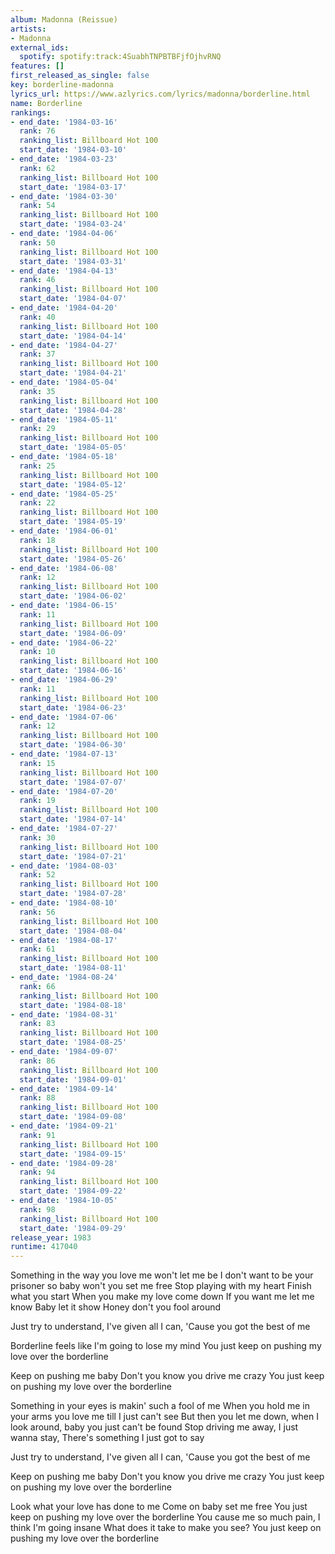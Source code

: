 ```yaml
---
album: Madonna (Reissue)
artists:
- Madonna
external_ids:
  spotify: spotify:track:4SuabhTNPBTBFjfOjhvRNQ
features: []
first_released_as_single: false
key: borderline-madonna
lyrics_url: https://www.azlyrics.com/lyrics/madonna/borderline.html
name: Borderline
rankings:
- end_date: '1984-03-16'
  rank: 76
  ranking_list: Billboard Hot 100
  start_date: '1984-03-10'
- end_date: '1984-03-23'
  rank: 62
  ranking_list: Billboard Hot 100
  start_date: '1984-03-17'
- end_date: '1984-03-30'
  rank: 54
  ranking_list: Billboard Hot 100
  start_date: '1984-03-24'
- end_date: '1984-04-06'
  rank: 50
  ranking_list: Billboard Hot 100
  start_date: '1984-03-31'
- end_date: '1984-04-13'
  rank: 46
  ranking_list: Billboard Hot 100
  start_date: '1984-04-07'
- end_date: '1984-04-20'
  rank: 40
  ranking_list: Billboard Hot 100
  start_date: '1984-04-14'
- end_date: '1984-04-27'
  rank: 37
  ranking_list: Billboard Hot 100
  start_date: '1984-04-21'
- end_date: '1984-05-04'
  rank: 35
  ranking_list: Billboard Hot 100
  start_date: '1984-04-28'
- end_date: '1984-05-11'
  rank: 29
  ranking_list: Billboard Hot 100
  start_date: '1984-05-05'
- end_date: '1984-05-18'
  rank: 25
  ranking_list: Billboard Hot 100
  start_date: '1984-05-12'
- end_date: '1984-05-25'
  rank: 22
  ranking_list: Billboard Hot 100
  start_date: '1984-05-19'
- end_date: '1984-06-01'
  rank: 18
  ranking_list: Billboard Hot 100
  start_date: '1984-05-26'
- end_date: '1984-06-08'
  rank: 12
  ranking_list: Billboard Hot 100
  start_date: '1984-06-02'
- end_date: '1984-06-15'
  rank: 11
  ranking_list: Billboard Hot 100
  start_date: '1984-06-09'
- end_date: '1984-06-22'
  rank: 10
  ranking_list: Billboard Hot 100
  start_date: '1984-06-16'
- end_date: '1984-06-29'
  rank: 11
  ranking_list: Billboard Hot 100
  start_date: '1984-06-23'
- end_date: '1984-07-06'
  rank: 12
  ranking_list: Billboard Hot 100
  start_date: '1984-06-30'
- end_date: '1984-07-13'
  rank: 15
  ranking_list: Billboard Hot 100
  start_date: '1984-07-07'
- end_date: '1984-07-20'
  rank: 19
  ranking_list: Billboard Hot 100
  start_date: '1984-07-14'
- end_date: '1984-07-27'
  rank: 30
  ranking_list: Billboard Hot 100
  start_date: '1984-07-21'
- end_date: '1984-08-03'
  rank: 52
  ranking_list: Billboard Hot 100
  start_date: '1984-07-28'
- end_date: '1984-08-10'
  rank: 56
  ranking_list: Billboard Hot 100
  start_date: '1984-08-04'
- end_date: '1984-08-17'
  rank: 61
  ranking_list: Billboard Hot 100
  start_date: '1984-08-11'
- end_date: '1984-08-24'
  rank: 66
  ranking_list: Billboard Hot 100
  start_date: '1984-08-18'
- end_date: '1984-08-31'
  rank: 83
  ranking_list: Billboard Hot 100
  start_date: '1984-08-25'
- end_date: '1984-09-07'
  rank: 86
  ranking_list: Billboard Hot 100
  start_date: '1984-09-01'
- end_date: '1984-09-14'
  rank: 88
  ranking_list: Billboard Hot 100
  start_date: '1984-09-08'
- end_date: '1984-09-21'
  rank: 91
  ranking_list: Billboard Hot 100
  start_date: '1984-09-15'
- end_date: '1984-09-28'
  rank: 94
  ranking_list: Billboard Hot 100
  start_date: '1984-09-22'
- end_date: '1984-10-05'
  rank: 98
  ranking_list: Billboard Hot 100
  start_date: '1984-09-29'
release_year: 1983
runtime: 417040
---
```

Something in the way you love me won't let me be
I don't want to be your prisoner so baby won't you set me free
Stop playing with my heart
Finish what you start
When you make my love come down
If you want me let me know
Baby let it show
Honey don't you fool around

Just try to understand, I've given all I can,
'Cause you got the best of me



Borderline feels like I'm going to lose my mind
You just keep on pushing my love over the borderline



Keep on pushing me baby
Don't you know you drive me crazy
You just keep on pushing my love over the borderline

Something in your eyes is makin' such a fool of me
When you hold me in your arms you love me till I just can't see
But then you let me down, when I look around, baby you just can't be found
Stop driving me away, I just wanna stay,
There's something I just got to say

Just try to understand, I've given all I can,
'Cause you got the best of me



Keep on pushing me baby
Don't you know you drive me crazy
You just keep on pushing my love over the borderline

Look what your love has done to me
Come on baby set me free
You just keep on pushing my love over the borderline
You cause me so much pain, I think I'm going insane
What does it take to make you see?
You just keep on pushing my love over the borderline

